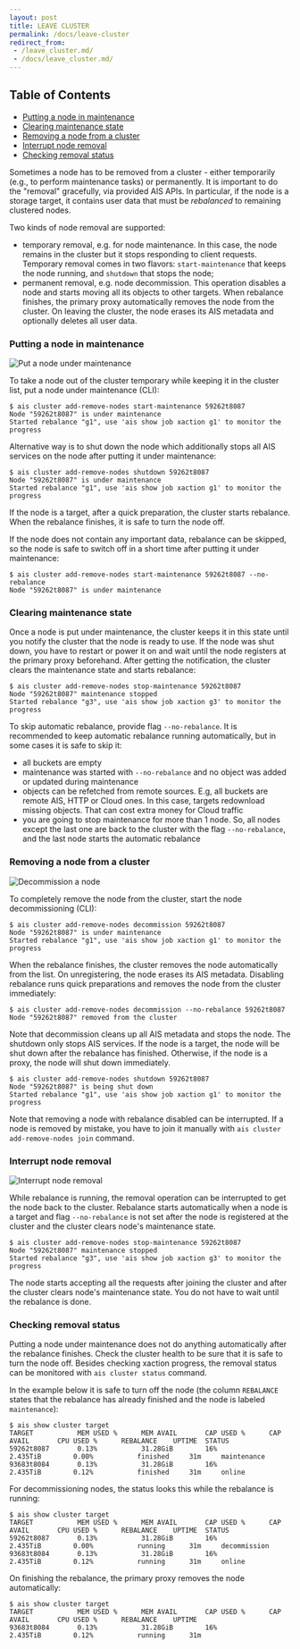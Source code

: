 ```yaml
---
layout: post
title: LEAVE CLUSTER
permalink: /docs/leave-cluster
redirect_from:
 - /leave_cluster.md/
 - /docs/leave_cluster.md/
---
```


## Table of Contents

- [Putting a node in maintenance](#putting-a-node-in-maintenance)
- [Clearing maintenance state](#clearing-maintenance-state)
- [Removing a node from a cluster](#removing-a-node-from-a-cluster)
- [Interrupt node removal](#interrupt-node-removal)
- [Checking removal status](#checking-removal-status)

Sometimes a node has to be removed from a cluster - either temporarily (e.g., to perform maintenance tasks) or permanently. It is important to do the "removal" gracefully, via provided AIS APIs. In particular, if the node is a storage target, it contains user data that must be *rebalanced* to remaining clustered nodes.

Two kinds of node removal are supported:

- temporary removal, e.g. for node maintenance. In this case, the node remains in the cluster but it stops responding to client requests. Temporary removal comes in two flavors: `start-maintenance` that keeps the node running, and `shutdown` that stops the node;
- permanent removal, e.g. node decommission. This operation disables a node and starts moving all its objects to other targets. When rebalance finishes, the primary proxy automatically removes the node from the cluster. On leaving the cluster, the node erases its AIS metadata and optionally deletes all user data.

### Putting a node in maintenance

![Put a node under maintenance](images/maintenance.png)

To take a node out of the cluster temporary while keeping it in the cluster list, put a node under maintenance (CLI):

```console
$ ais cluster add-remove-nodes start-maintenance 59262t8087
Node "59262t8087" is under maintenance
Started rebalance "g1", use 'ais show job xaction g1' to monitor the progress
```

Alternative way is to shut down the node which additionally stops all AIS services on the node after putting it under maintenance:

```console
$ ais cluster add-remove-nodes shutdown 59262t8087
Node "59262t8087" is under maintenance
Started rebalance "g1", use 'ais show job xaction g1' to monitor the progress
```

If the node is a target, after a quick preparation, the cluster starts rebalance. When the rebalance finishes, it is safe to turn the node off.

If the node does not contain any important data, rebalance can be skipped, so the node is safe to switch off in a short time after putting it under maintenance:

```console
$ ais cluster add-remove-nodes start-maintenance 59262t8087 --no-rebalance
Node "59262t8087" is under maintenance
```

### Clearing maintenance state

Once a node is put under maintenance, the cluster keeps it in this state until you notify the cluster that the node is ready to use.
If the node was shut down, you have to restart or power it on and wait until the node registers at the primary proxy beforehand.
After getting the notification, the cluster clears the maintenance state and starts rebalance:

```console
$ ais cluster add-remove-nodes stop-maintenance 59262t8087
Node "59262t8087" maintenance stopped
Started rebalance "g3", use 'ais show job xaction g3' to monitor the progress
```

To skip automatic rebalance, provide flag `--no-rebalance`.
It is recommended to keep automatic rebalance running automatically, but in some cases it is safe to skip it:

- all buckets are empty
- maintenance was started with `--no-rebalance` and no object was added or updated during maintenance
- objects can be refetched from remote sources. E.g, all buckets are remote AIS, HTTP or Cloud ones. In this case, targets redownload missing objects. That can cost extra money for Cloud traffic
- you are going to stop maintenance for more than 1 node. So, all nodes except the last one are back to the cluster with the flag `--no-rebalance`, and the last node starts the automatic rebalance

### Removing a node from a cluster

![Decommission a node](images/decommission.png)

To completely remove the node from the cluster, start the node decommissioning (CLI):

```console
$ ais cluster add-remove-nodes decommission 59262t8087
Node "59262t8087" is under maintenance
Started rebalance "g1", use 'ais show job xaction g1' to monitor the progress
```

When the rebalance finishes, the cluster removes the node automatically from the list.
On unregistering, the node erases its AIS metadata.
Disabling rebalance runs quick preparations and removes the node from the cluster immediately:

```console
$ ais cluster add-remove-nodes decommission --no-rebalance 59262t8087
Node "59262t8087" removed from the cluster
```

Note that decommission cleans up all AIS metadata and stops the node. The shutdown only stops AIS services.
If the node is a target, the node will be shut down after the rebalance has finished. Otherwise, if the node is a proxy, the node will shut down immediately.

```console
$ ais cluster add-remove-nodes shutdown 59262t8087
Node "59262t8087" is being shut down
Started rebalance "g1", use 'ais show job xaction g1' to monitor the progress
```

Note that removing a node with rebalance disabled can be interrupted. If a node is removed by mistake, you have to join it manually with `ais cluster add-remove-nodes join` command.

### Interrupt node removal

![Interrupt node removal](images/decommission_abort.png)

While rebalance is running, the removal operation can be interrupted to get the node back to the cluster.
Rebalance starts automatically when a node is a target and flag `--no-rebalance` is not set after the node is registered at the cluster and the cluster clears node's maintenance state.

```console
$ ais cluster add-remove-nodes stop-maintenance 59262t8087
Node "59262t8087" maintenance stopped
Started rebalance "g3", use 'ais show job xaction g3' to monitor the progress
```

The node starts accepting all the requests after joining the cluster and after the cluster clears node's maintenance state. You do not have to wait until the rebalance is done.

### Checking removal status

Putting a node under maintenance does not do anything automatically after the rebalance finishes. Check the cluster health to be sure that it is safe to turn the node off. Besides checking xaction progress, the removal status can be monitored with `ais cluster status` command.

In the example below it is safe to turn off the node (the column `REBALANCE` states that the rebalance has already finished and the node is labeled `maintenance`):

```console
$ ais show cluster target
TARGET           MEM USED %      MEM AVAIL       CAP USED %      CAP AVAIL       CPU USED %      REBALANCE    UPTIME  STATUS
59262t8087       0.13%           31.28GiB        16%             2.435TiB        0.00%           finished     31m     maintenance
93683t8084       0.13%           31.28GiB        16%             2.435TiB        0.12%           finished     31m     online
```

For decommissioning nodes, the status looks this while the rebalance is running:

```console
$ ais show cluster target
TARGET           MEM USED %      MEM AVAIL       CAP USED %      CAP AVAIL       CPU USED %      REBALANCE    UPTIME  STATUS
59262t8087       0.13%           31.28GiB        16%             2.435TiB        0.00%           running      31m     decommission
93683t8084       0.13%           31.28GiB        16%             2.435TiB        0.12%           running      31m     online
```

On finishing the rebalance, the primary proxy removes the node automatically:

```console
$ ais show cluster target
TARGET           MEM USED %      MEM AVAIL       CAP USED %      CAP AVAIL       CPU USED %      REBALANCE    UPTIME
93683t8084       0.13%           31.28GiB        16%             2.435TiB        0.12%           running      31m
```
